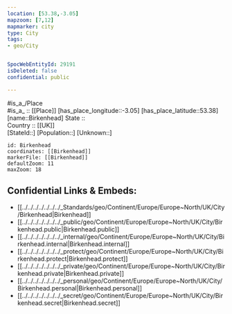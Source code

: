 ```yaml
---
location: [53.38,-3.05] 
mapzoom: [7,12] 
mapmarker: city 
type: City
tags:
- geo/City


SpocWebEntityId: 29191
isDeleted: false
confidential: public

---
```

#is_a_/Place  
#is_a_ :: [[Place]] 
[has_place_longitude::-3.05] 
[has_place_latitude::53.38] 
[name::Birkenhead] 
State ::  
Country :: [[UK]]  
[StateId::] 
[Population::] 
[Unknown::] 


```leaflet
id: Birkenhead
coordinates: [[Birkenhead]] 
markerFile: [[Birkenhead]] 
defaultZoom: 11 
maxZoom: 18
```


## Confidential Links & Embeds: 
- [[../../../../../../../_Standards/geo/Continent/Europe/Europe~North/UK/City/Birkenhead|Birkenhead]] 
- [[../../../../../../../_public/geo/Continent/Europe/Europe~North/UK/City/Birkenhead.public|Birkenhead.public]] 
- [[../../../../../../../_internal/geo/Continent/Europe/Europe~North/UK/City/Birkenhead.internal|Birkenhead.internal]] 
- [[../../../../../../../_protect/geo/Continent/Europe/Europe~North/UK/City/Birkenhead.protect|Birkenhead.protect]] 
- [[../../../../../../../_private/geo/Continent/Europe/Europe~North/UK/City/Birkenhead.private|Birkenhead.private]] 
- [[../../../../../../../_personal/geo/Continent/Europe/Europe~North/UK/City/Birkenhead.personal|Birkenhead.personal]] 
- [[../../../../../../../_secret/geo/Continent/Europe/Europe~North/UK/City/Birkenhead.secret|Birkenhead.secret]] 
